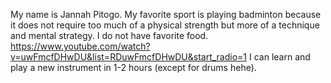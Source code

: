 My name is Jannah Pitogo. 
My favorite sport is playing badminton because it does not require too much of a physical strength but more of a technique and mental strategy.
I do not have favorite food.
https://www.youtube.com/watch?v=uwFmcfDHwDU&list=RDuwFmcfDHwDU&start_radio=1
I can learn and play a new instrument in 1-2 hours (except for drums hehe). 